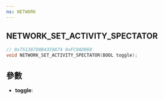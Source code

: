 ```yaml
---
ns: NETWORK
---
```

## NETWORK_SET_ACTIVITY_SPECTATOR

```c
// 0x75138790B4359A74 0xFC9AD060
void NETWORK_SET_ACTIVITY_SPECTATOR(BOOL toggle);
```


## 參數
* **toggle**: 

